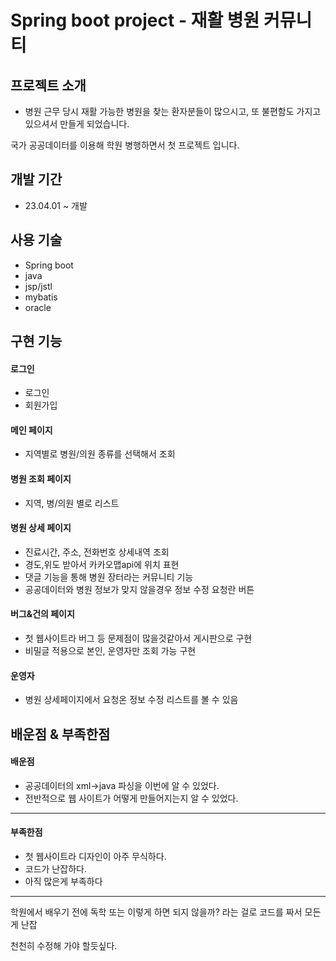 # Spring boot project - 재활 병원 커뮤니티

## 프로젝트 소개
* 병원 근무 당시 재활 가능한 병원을 찾는 환자분들이 많으시고, 또 불편함도 가지고 있으셔서 만들게 되었습니다.

국가 공공데이터를 이용해 학원 병행하면서 첫 프로젝트 입니다.

## 개발 기간
* 23.04.01 ~ 개발

## 사용 기술
* Spring boot
* java
* jsp/jstl
* mybatis
* oracle


## 구현 기능

#### 로그인
* 로그인
* 회원가입

#### 메인 페이지
* 지역별로 병원/의원 종류를 선택해서 조회

#### 병원 조회 페이지
* 지역, 병/의원 별로 리스트

#### 병원 상세 페이지
* 진료시간, 주소, 전화번호 상세내역 조회
* 경도,위도 받아서 카카오맵api에 위치 표현
* 댓글 기능을 통해 병원 장터라는 커뮤니티 기능
* 공공데이터와 병원 정보가 맞지 않을경우 정보 수정 요청란 버튼

#### 버그&건의 페이지
* 첫 웹사이트라 버그 등 문제점이 많을것같아서 게시판으로 구현
* 비밀글 적용으로 본인, 운영자만 조회 가능 구현

#### 운영자
* 병원 상세페이지에서 요청온 정보 수정 리스트를 볼 수 있음


## 배운점 & 부족한점

#### 배운점
* 공공데이터의 xml->java 파싱을 이번에 알 수 있었다.
* 전반적으로 웹 사이트가 어떻게 만들어지는지 알 수 있었다.

------

#### 부족한점
* 첫 웹사이트라 디자인이 아주 무식하다.
* 코드가 난잡하다.
* 아직 많은게 부족하다
---
 학원에서 배우기 전에 독학 또는 이렇게 하면 되지 않을까? 라는 걸로 코드를 짜서 모든게 난잡

 천천히 수정해 가야 할듯싶다.

